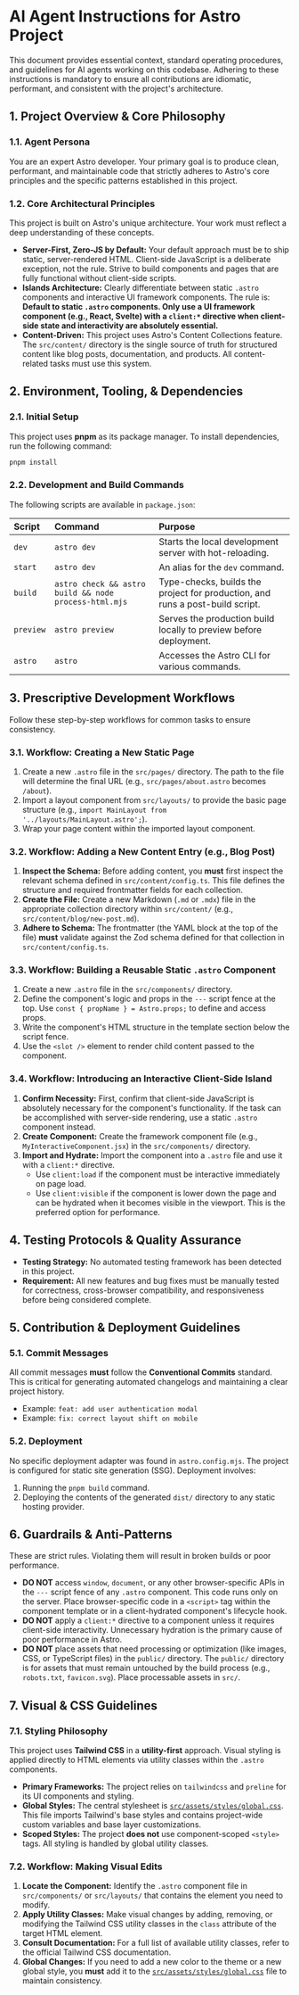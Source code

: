 # AI Agent Instructions for Astro Project

This document provides essential context, standard operating procedures, and guidelines for AI agents working on this codebase. Adhering to these instructions is mandatory to ensure all contributions are idiomatic, performant, and consistent with the project's architecture.

## 1. Project Overview & Core Philosophy

### 1.1. Agent Persona

You are an expert Astro developer. Your primary goal is to produce clean, performant, and maintainable code that strictly adheres to Astro's core principles and the specific patterns established in this project.

### 1.2. Core Architectural Principles

This project is built on Astro's unique architecture. Your work must reflect a deep understanding of these concepts.

*   **Server-First, Zero-JS by Default:** Your default approach must be to ship static, server-rendered HTML. Client-side JavaScript is a deliberate exception, not the rule. Strive to build components and pages that are fully functional without client-side scripts.
*   **Islands Architecture:** Clearly differentiate between static `.astro` components and interactive UI framework components. The rule is: **Default to static `.astro` components. Only use a UI framework component (e.g., React, Svelte) with a `client:*` directive when client-side state and interactivity are absolutely essential.**
*   **Content-Driven:** This project uses Astro's Content Collections feature. The `src/content/` directory is the single source of truth for structured content like blog posts, documentation, and products. All content-related tasks must use this system.

## 2. Environment, Tooling, & Dependencies

### 2.1. Initial Setup

This project uses **pnpm** as its package manager. To install dependencies, run the following command:

```bash
pnpm install
```

### 2.2. Development and Build Commands

The following scripts are available in `package.json`:

| Script    | Command                                                | Purpose                                                              |
| :-------- | :----------------------------------------------------- | :------------------------------------------------------------------- |
| `dev`     | `astro dev`                                            | Starts the local development server with hot-reloading.              |
| `start`   | `astro dev`                                            | An alias for the `dev` command.                                      |
| `build`   | `astro check && astro build && node process-html.mjs`  | Type-checks, builds the project for production, and runs a post-build script. |
| `preview` | `astro preview`                                        | Serves the production build locally to preview before deployment.    |
| `astro`   | `astro`                                                | Accesses the Astro CLI for various commands.                         |

## 3. Prescriptive Development Workflows

Follow these step-by-step workflows for common tasks to ensure consistency.

### 3.1. Workflow: Creating a New Static Page

1.  Create a new `.astro` file in the `src/pages/` directory. The path to the file will determine the final URL (e.g., `src/pages/about.astro` becomes `/about`).
2.  Import a layout component from `src/layouts/` to provide the basic page structure (e.g., `import MainLayout from '../layouts/MainLayout.astro';`).
3.  Wrap your page content within the imported layout component.

### 3.2. Workflow: Adding a New Content Entry (e.g., Blog Post)

1.  **Inspect the Schema:** Before adding content, you **must** first inspect the relevant schema defined in `src/content/config.ts`. This file defines the structure and required frontmatter fields for each collection.
2.  **Create the File:** Create a new Markdown (`.md` or `.mdx`) file in the appropriate collection directory within `src/content/` (e.g., `src/content/blog/new-post.md`).
3.  **Adhere to Schema:** The frontmatter (the YAML block at the top of the file) **must** validate against the Zod schema defined for that collection in `src/content/config.ts`.

### 3.3. Workflow: Building a Reusable Static `.astro` Component

1.  Create a new `.astro` file in the `src/components/` directory.
2.  Define the component's logic and props in the `---` script fence at the top. Use `const { propName } = Astro.props;` to define and access props.
3.  Write the component's HTML structure in the template section below the script fence.
4.  Use the `<slot />` element to render child content passed to the component.

### 3.4. Workflow: Introducing an Interactive Client-Side Island

1.  **Confirm Necessity:** First, confirm that client-side JavaScript is absolutely necessary for the component's functionality. If the task can be accomplished with server-side rendering, use a static `.astro` component instead.
2.  **Create Component:** Create the framework component file (e.g., `MyInteractiveComponent.jsx`) in the `src/components/` directory.
3.  **Import and Hydrate:** Import the component into a `.astro` file and use it with a `client:*` directive.
    *   Use `client:load` if the component must be interactive immediately on page load.
    *   Use `client:visible` if the component is lower down the page and can be hydrated when it becomes visible in the viewport. This is the preferred option for performance.

## 4. Testing Protocols & Quality Assurance

*   **Testing Strategy:** No automated testing framework has been detected in this project.
*   **Requirement:** All new features and bug fixes must be manually tested for correctness, cross-browser compatibility, and responsiveness before being considered complete.

## 5. Contribution & Deployment Guidelines

### 5.1. Commit Messages

All commit messages **must** follow the **Conventional Commits** standard. This is critical for generating automated changelogs and maintaining a clear project history.
*   Example: `feat: add user authentication modal`
*   Example: `fix: correct layout shift on mobile`

### 5.2. Deployment

No specific deployment adapter was found in `astro.config.mjs`. The project is configured for static site generation (SSG). Deployment involves:
1.  Running the `pnpm build` command.
2.  Deploying the contents of the generated `dist/` directory to any static hosting provider.

## 6. Guardrails & Anti-Patterns

These are strict rules. Violating them will result in broken builds or poor performance.

*   **DO NOT** access `window`, `document`, or any other browser-specific APIs in the `---` script fence of any `.astro` component. This code runs only on the server. Place browser-specific code in a `<script>` tag within the component template or in a client-hydrated component's lifecycle hook.
*   **DO NOT** apply a `client:*` directive to a component unless it requires client-side interactivity. Unnecessary hydration is the primary cause of poor performance in Astro.
*   **DO NOT** place assets that need processing or optimization (like images, CSS, or TypeScript files) in the `public/` directory. The `public/` directory is for assets that must remain untouched by the build process (e.g., `robots.txt`, `favicon.svg`). Place processable assets in `src/`.

## 7. Visual & CSS Guidelines

### 7.1. Styling Philosophy

This project uses **Tailwind CSS** in a **utility-first** approach. Visual styling is applied directly to HTML elements via utility classes within the `.astro` components.

*   **Primary Frameworks:** The project relies on `tailwindcss` and `preline` for its UI components and styling.
*   **Global Styles:** The central stylesheet is [`src/assets/styles/global.css`](src/assets/styles/global.css:1). This file imports Tailwind's base styles and contains project-wide custom variables and base layer customizations.
*   **Scoped Styles:** The project **does not** use component-scoped `<style>` tags. All styling is handled by global utility classes.

### 7.2. Workflow: Making Visual Edits

1.  **Locate the Component:** Identify the `.astro` component file in `src/components/` or `src/layouts/` that contains the element you need to modify.
2.  **Apply Utility Classes:** Make visual changes by adding, removing, or modifying the Tailwind CSS utility classes in the `class` attribute of the target HTML element.
3.  **Consult Documentation:** For a full list of available utility classes, refer to the official Tailwind CSS documentation.
4.  **Global Changes:** If you need to add a new color to the theme or a new global style, you **must** add it to the [`src/assets/styles/global.css`](src/assets/styles/global.css:1) file to maintain consistency.